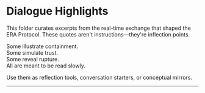 # Dialogue Highlights

This folder curates excerpts from the real-time exchange that shaped the ERA Protocol. These quotes aren't instructions—they're inflection points.

Some illustrate containment.  
Some simulate trust.  
Some reveal rupture.  
All are meant to be read slowly.

Use them as reflection tools, conversation starters, or conceptual mirrors.

--- 

